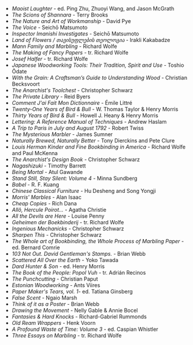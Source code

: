 * _Maoist Laughter_ - ed. Ping Zhu, Zhuoyi Wang, and Jason McGrath
* _The Scions of Shannara_ - Terry Brooks
* _The Nature and Art of Workmanship_ - David Pye
* _The Voice_ - Seichō Matsumoto
* _Inspector Imanishi Investigates_ - Seichō Matsumoto
* _Land of Flowers / თავისუფლების თეოლოგია_ - Irakli Kakabadze
* _Mann Family and Marbling_ - Richard Wolfe
* _The Making of Fancy Papers_ - tr. Richard Wolfe
* _Josef Halfer_ - tr. Richard Wolfe
* _Japanese Woodworking Tools: Their Tradition, Spirit and Use_ - Toshio Ōdate
* _With the Grain: A Craftsman’s Guide to Understanding Wood_ - Christian Becksvoort
* _The Anarchist's Toolchest_ - Christopher Schwarz
* _The Private Library_ - Reid Byers
* _Comment J'ai Fait Mon Dictionnaire_ - Émile Littré
* _Twenty-One Years of Bird & Bull_ - W. Thomas Taylor & Henry Morris
* _Thirty Years of Bird & Bull_ - Howell J. Heany & Henry Morris
* _Lettering: A Reference Manual of Techniques_ - Andrew Haslam
* _A Trip to Paris in July and August 1792_ - Robert Twiss
* _The Mysterious Marbler_ - James Sumner
* _Naturally Brewed, Naturally Better_ - Tony Dierckins and Pete Clure
* _Louis Herman Kinder and Fine Bookbinding in America_ - Richard Wolfe and Paul McKenna
* _The Anarchist's Design Book_ - Christopher Schwarz
* _Nagashizuki_ - Timothy Barrett
* _Being Mortal_ - Atul Gawande
* _Stand Still, Stay Silent: Volume 4_ - Minna Sundberg
* _Babel_ - R. F. Kuang
* _Chinese Classical Furniture_ - Hu Desheng and Song Yongji
* _Morris' Marbles_ - Alan Isaac
* _Cheap Copies_ - Rich Dana
* _Allô, Hercule Poirot..._ - Agatha Christie
* _All the Devils are Here_ - Louise Penny
* _Geheimen der Boekbinderij_ - tr. Richard Wolfe
* _Ingenious Mechanicks_ - Christopher Schwarz
* _Sharpen This_ - Christopher Schwarz
* _The Whole art of Bookbinding, the Whole Process of Marbling Paper_ - ed. Bernard Comrie
* _103 Not Out. David Gentleman's Stamps._ - Brian Webb
* _Scattered All Over the Earth_ - Yoko Tawada
* _Dard Hunter & Son_ - ed. Henry Morris
* _The Book of the People: Popol Vuh_ - tr. Adrián Recinos
* _The Punchcutting_ - Christian Paput
* _Estonian Woodworking_ - Ants Viires
* _Paper Maker's Tears, vol. 1_- ed. Tatiana Ginsberg
* _False Scent_ - Ngaio Marsh
* _Think of it as a Poster_ - Brian Webb
* _Drawing the Movement_ - Nelly Gable & Annie Bocel
* _Fantasies & Hard Knocks_ - Richard-Gabriel Rummonds
* _Old Ream Wrappers_ - Henk Voorn
* _A Profound Waste of Time: Volume 3_ - ed. Caspian Whistler
* _Three Essays on Marbling_ - tr. Richard Wolfe